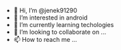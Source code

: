 - 👋 Hi, I’m @jenek91290
- 👀 I’m interested in android
- 🌱 I’m currently learning techologies
- 💞️ I’m looking to collaborate on ...
- 📫 How to reach me ...

<!---
jenek91290/jenek91290 is a ✨ special ✨ repository because its `README.md` (this file) appears on your GitHub profile.
You can click the Preview link to take a look at your changes.
--->
